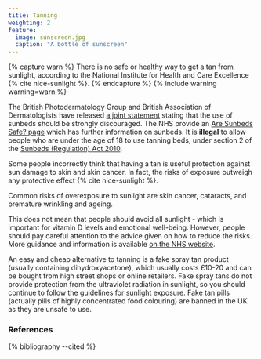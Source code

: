 ```yaml
---
title: Tanning
weighting: 2
feature:
  image: sunscreen.jpg
  caption: "A bottle of sunscreen"
---
```


{% capture warn %}
There is no safe or healthy way to get a tan from sunlight, according to the  National Institute for Health and Care Excellence {% cite nice-sunlight %}.
{% endcapture %}
{% include warning warning=warn %}

The British Photodermatology Group and British Association of Dermatologists have released [a joint statement](http://www.bad.org.uk/for-the-public/skin-cancer/sunbeds) stating that the use of sunbeds should be strongly discouraged. The NHS provide an [Are Sunbeds Safe? page](http://www.nhs.uk/chq/pages/852.aspx) which has further information on sunbeds. It is **illegal** to allow people who are under the age of 18 to use tanning beds, under section 2 of the [Sunbeds (Regulation) Act 2010](http://www.legislation.gov.uk/ukpga/2010/20/section/2).

Some people incorrectly think that having a tan is useful protection against sun damage to skin and skin cancer. In fact, the risks of exposure outweigh any protective effect {% cite nice-sunlight %}.

Common risks of overexposure to sunlight are skin cancer, cataracts, and premature wrinkling and ageing.

This does not mean that people should avoid all sunlight - which is important for vitamin D levels and emotional well-being. However, people should pay careful attention to the advice given on how to reduce the risks. More guidance and information is available [on the NHS website](http://www.nhs.uk/Livewell/skin/Pages/Sunsafe.aspx).

An easy and cheap alternative to tanning is a fake spray tan product (usually containing dihydroxyacetone), which usually costs £10-20 and can be bought from high street shops or online retailers. Fake spray tans do not provide protection from the ultraviolet radiation in sunlight, so you should continue to follow the guidelines for sunlight exposure. Fake tan pills (actually pills of highly concentrated food colouring) are banned in the UK as they are unsafe to use.

### References

{% bibliography --cited %}